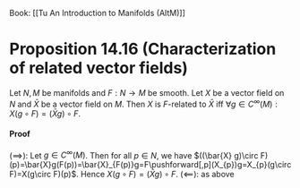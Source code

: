 Book: [[Tu An Introduction to Manifolds (AItM)]]
# Proposition 14.16 (Characterization of related vector fields)
Let $N,M$ be manifolds and $F:N\to M$ be smooth.
Let $X$ be a vector field on $N$ and $\bar{X}$ be a vector field on $M$.
Then $X$ is $F$-related to $\bar{X}$ iff $\forall g\in C^{\infty}(M):X(g\circ F)=(\bar{X}g)\circ F$.
#### Proof
$(\implies):$ Let $g\in C^{\infty}(M)$.
Then for all $p\in N$, we have $((\bar{X} g)\circ F)(p)=\bar{X}g(F(p))=\bar{X}_{F(p)}g=F\pushforward[,p](X_{p})g=X_{p}(g\circ F)=X(g\circ F)(p)$.
Hence $X(g\circ F)=(\bar{X}g)\circ F$.
$(\impliedby):$ as above